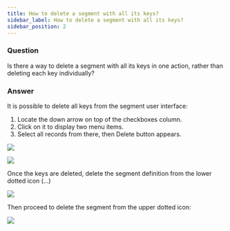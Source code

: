 ```yaml
---
title: How to delete a segment with all its keys?
sidebar_label: How to delete a segment with all its keys?
sidebar_position: 2
---
```


<p>
  <button hidden style={{borderRadius:'8px', border:'1px', fontFamily:'Courier New', fontWeight:'800', textAlign:'left'}}> help.split.io link: https://help.split.io/hc/en-us/articles/360057771572-How-to-delete-a-segment-with-all-its-keys </button>
</p>

### Question

Is there a way to delete a segment with all its keys in one action, rather than deleting each key individually?

### Answer

It is possible to delete all keys from the segment user interface:

1. Locate the down arrow on top of the checkboxes column.
2. Click on it to display two menu items.
3. Select all records from there, then Delete button appears.

![](https://help.split.io/hc/article_attachments/15726171868813)

![](https://help.split.io/hc/article_attachments/15726281778445)

Once the keys are deleted, delete the segment definition from the lower dotted icon (...)

![](https://help.split.io/hc/article_attachments/15726343693453)

Then proceed to delete the segment from the upper dotted icon:

![](https://help.split.io/hc/article_attachments/15726349353613)